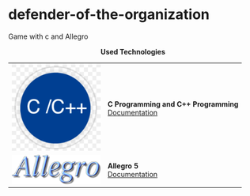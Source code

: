 # defender-of-the-organization
Game with c and Allegro
<br/>
<table>
	<tr>
		</td colspan="2">
			<center>
				<b>Used Technologies</b>
			</center>
		</td>
	</tr>
	<tr>
		<td>
			<img width="180px" src="img/c_plus_logo.png"/>
		</td>
		<td>
			<b>C Programming and C++ Programming</b><br/>
			<a href="https://www.cprogramming.com/" target="_blank">Documentation</a>
		</td>
	</tr>
	<tr>
		<td>
			<img width="180px" src="img/logo_allegro.png"/>
		</td>
		<td>
			<b>Allegro 5</b><br/>
			<a href="https://liballeg.org/" target="_blank">Documentation</a>
		</td>
	</tr>
</table>
